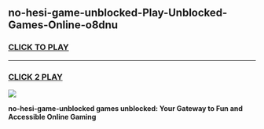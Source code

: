 
## no-hesi-game-unblocked-Play-Unblocked-Games-Online-o8dnu
<h3>
<a href="https://premium76.site?title=no-hesi-game-unblocked&ref=25A">CLICK TO PLAY</a></h3>
<hr>

<h3>
<a href="https://premium76.site?title=no-hesi-game-unblocked&ref=25A">CLICK 2 PLAY</a>
  
</h3>

<a href="https://premium76.site?title=no-hesi-game-unblocked&ref=25A"><img src="https://clearcache.store/games.png"></a>


**no-hesi-game-unblocked games unblocked: Your Gateway to Fun and Accessible Online Gaming**
